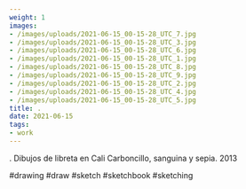 ```yaml
---
weight: 1
images:
- /images/uploads/2021-06-15_00-15-28_UTC_7.jpg
- /images/uploads/2021-06-15_00-15-28_UTC_3.jpg
- /images/uploads/2021-06-15_00-15-28_UTC_6.jpg
- /images/uploads/2021-06-15_00-15-28_UTC_1.jpg
- /images/uploads/2021-06-15_00-15-28_UTC_8.jpg
- /images/uploads/2021-06-15_00-15-28_UTC_9.jpg
- /images/uploads/2021-06-15_00-15-28_UTC_2.jpg
- /images/uploads/2021-06-15_00-15-28_UTC_4.jpg
- /images/uploads/2021-06-15_00-15-28_UTC_5.jpg
title: .
date: 2021-06-15
tags:
- work
---
```


.
Dibujos de libreta en Cali 
Carboncillo, sanguina y sepia.
2013

#drawing #draw  #sketch #sketchbook #sketching
